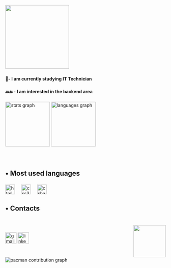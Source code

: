 <br clear="both">

<div align="left">
  <img height="200" src="https://user-images.githubusercontent.com/74038190/226190894-18e959ba-d458-4a94-ac44-790190f2a947.gif"  />
</div>

###

<h4 align="left">🔭- I am currently studying IT Technician</h4>

###

<h4 align="left">🔙🔚 - I am interested in the backend area</h4>

###

<div align="left">
  <img src="https://github-readme-stats.vercel.app/api?username=Erick-Souza-Silva&hide_title=false&hide_rank=false&show_icons=true&include_all_commits=true&count_private=true&disable_animations=false&theme=codeSTACKr&locale=en&hide_border=false" height="140" alt="stats graph"  />
  <img src="https://github-readme-stats.vercel.app/api/top-langs?username=Erick-Souza-Silva&locale=en&hide_title=false&layout=compact&card_width=320&langs_count=5&theme=codeSTACKr&hide_border=true" height="140" alt="languages graph"  />
</div>

###

<br clear="both">

<h2 align="left">• Most used languages</h2>

###

<div align="left">
  <img src="https://cdn.jsdelivr.net/gh/devicons/devicon/icons/html5/html5-original.svg" height="30" alt="html5 logo"  />
  <img width="12" />
  <img src="https://cdn.jsdelivr.net/gh/devicons/devicon/icons/css3/css3-original.svg" height="30" alt="css3 logo"  />
  <img width="12" />
  <img src="https://cdn.jsdelivr.net/gh/devicons/devicon/icons/csharp/csharp-original.svg" height="30" alt="csharp logo"  />
</div>

###

<h2 align="left">• Contacts</h2>

###

<br clear="both">

<img align="right" height="101" src="https://user-images.githubusercontent.com/74038190/226127923-0e8b7792-7b3c-462b-951b-63c96ba1a5af.gif"  />

###

<div align="left">
  <img src="https://img.shields.io/static/v1?message=Gmail&logo=gmail&label=&color=D14836&logoColor=white&labelColor=&style=for-the-badge" height="35" alt="gmail logo"  />
  <img src="https://img.shields.io/static/v1?message=LinkedIn&logo=linkedin&label=&color=0077B5&logoColor=white&labelColor=&style=for-the-badge" height="35" alt="linkedin logo"  />
</div>

###

<br clear="both">

<picture>
  <source media="(prefers-color-scheme: dark)" srcset="https://raw.githubusercontent.com/Erick-Souza-Silva/Erick-Souza-Silva/output/pacman-contribution-graph-dark.svg">
  <source media="(prefers-color-scheme: light)" srcset="https://raw.githubusercontent.com/Erick-Souza-Silva/Erick-Souza-Silva/output/pacman-contribution-graph.svg">
  <img alt="pacman contribution graph" src="https://raw.githubusercontent.com/Erick-Souza-Silva/Erick-Souza-Silva/output/pacman-contribution-graph.svg">
</picture>

###

